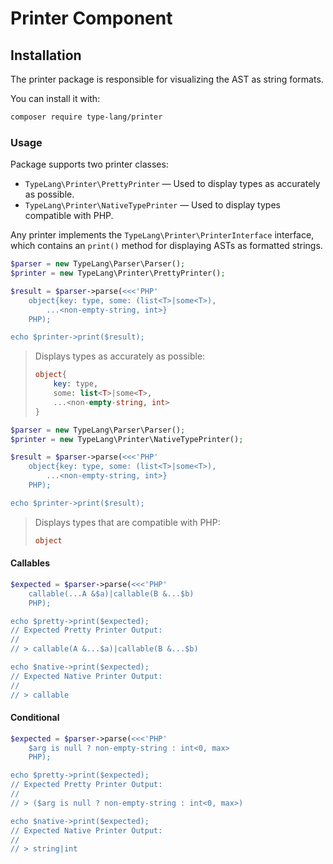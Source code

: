 # Printer Component

## Installation

The printer package is responsible for visualizing the AST as string 
formats.

You can install it with:

```bash
composer require type-lang/printer
```

### Usage

Package supports two printer classes:

* `TypeLang\Printer\PrettyPrinter` — Used to display types as accurately as possible.
* `TypeLang\Printer\NativeTypePrinter` — Used to display types compatible with PHP.

Any printer implements the `TypeLang\Printer\PrinterInterface` interface, which 
contains an `print()` method for displaying ASTs as formatted strings.

<tabs>
<tab title="TypeLang\Printer\PrettyPrinter">

```php
$parser = new TypeLang\Parser\Parser();
$printer = new TypeLang\Printer\PrettyPrinter();

$result = $parser->parse(<<<'PHP'
    object{key: type, some: (list<T>|some<T>),
        ...<non-empty-string, int>}
    PHP);

echo $printer->print($result);
```

> Displays types as accurately as possible:
> ```php
> object{
>     key: type,
>     some: list<T>|some<T>,
>     ...<non-empty-string, int>
> }
> ```

</tab>
<tab title="TypeLang\Printer\NativeTypePrinter">

```php
$parser = new TypeLang\Parser\Parser();
$printer = new TypeLang\Printer\NativeTypePrinter();

$result = $parser->parse(<<<'PHP'
    object{key: type, some: (list<T>|some<T>),
        ...<non-empty-string, int>}
    PHP);

echo $printer->print($result);
```

> Displays types that are compatible with PHP:
> ```php
> object
> ```

</tab>
</tabs>

#### Callables

```php
$expected = $parser->parse(<<<'PHP'
    callable(...A &$a)|callable(B &...$b)
    PHP);

echo $pretty->print($expected);
// Expected Pretty Printer Output:
//
// > callable(A &...$a)|callable(B &...$b)

echo $native->print($expected);
// Expected Native Printer Output:
//
// > callable
```

#### Conditional

```php
$expected = $parser->parse(<<<'PHP'
    $arg is null ? non-empty-string : int<0, max>
    PHP);

echo $pretty->print($expected);
// Expected Pretty Printer Output:
//
// > ($arg is null ? non-empty-string : int<0, max>)

echo $native->print($expected);
// Expected Native Printer Output:
//
// > string|int
```
